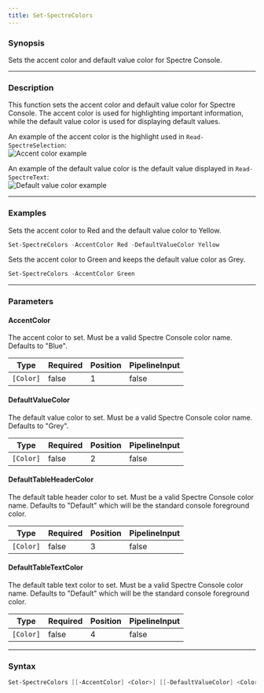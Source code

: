 ```yaml
---
title: Set-SpectreColors
---
```




### Synopsis
Sets the accent color and default value color for Spectre Console.

---

### Description

This function sets the accent color and default value color for Spectre Console. The accent color is used for highlighting important information, while the default value color is used for displaying default values.

An example of the accent color is the highlight used in `Read-SpectreSelection`:  
![Accent color example](/accentcolor.png)

An example of the default value color is the default value displayed in `Read-SpectreText`:  
![Default value color example](/defaultcolor.png)

---

### Examples
Sets the accent color to Red and the default value color to Yellow.

```powershell
Set-SpectreColors -AccentColor Red -DefaultValueColor Yellow
```
Sets the accent color to Green and keeps the default value color as Grey.

```powershell
Set-SpectreColors -AccentColor Green
```

---

### Parameters
#### **AccentColor**
The accent color to set. Must be a valid Spectre Console color name. Defaults to "Blue".

|Type     |Required|Position|PipelineInput|
|---------|--------|--------|-------------|
|`[Color]`|false   |1       |false        |

#### **DefaultValueColor**
The default value color to set. Must be a valid Spectre Console color name. Defaults to "Grey".

|Type     |Required|Position|PipelineInput|
|---------|--------|--------|-------------|
|`[Color]`|false   |2       |false        |

#### **DefaultTableHeaderColor**
The default table header color to set. Must be a valid Spectre Console color name. Defaults to "Default" which will be the standard console foreground color.

|Type     |Required|Position|PipelineInput|
|---------|--------|--------|-------------|
|`[Color]`|false   |3       |false        |

#### **DefaultTableTextColor**
The default table text color to set. Must be a valid Spectre Console color name. Defaults to "Default" which will be the standard console foreground color.

|Type     |Required|Position|PipelineInput|
|---------|--------|--------|-------------|
|`[Color]`|false   |4       |false        |

---

### Syntax
```powershell
Set-SpectreColors [[-AccentColor] <Color>] [[-DefaultValueColor] <Color>] [[-DefaultTableHeaderColor] <Color>] [[-DefaultTableTextColor] <Color>] [<CommonParameters>]
```
